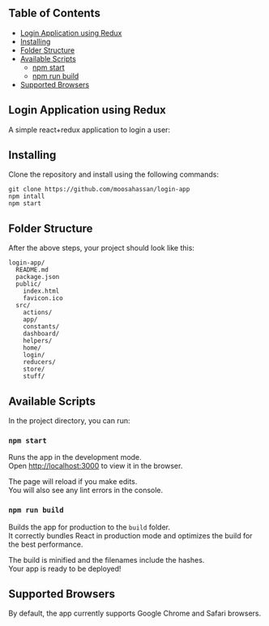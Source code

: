 ## Table of Contents

- [Login Application using Redux](#intro)
- [Installing](#installing)
- [Folder Structure](#folder-structure)
- [Available Scripts](#available-scripts)
  - [npm start](#npm-start)
  - [npm run build](#npm-run-build)
- [Supported Browsers](#supported-browsers)

## Login Application using Redux

A simple react+redux application to login a user:



## Installing

Clone the repository and install using the following commands:
```
git clone https://github.com/moosahassan/login-app
npm intall
npm start
```
## Folder Structure

After the above steps, your project should look like this:

```
login-app/
  README.md
  package.json
  public/
    index.html
    favicon.ico
  src/
    actions/
    app/
    constants/
    dashboard/
    helpers/
    home/
    login/
    reducers/
    store/
    stuff/
```

## Available Scripts

In the project directory, you can run:

### `npm start`

Runs the app in the development mode.<br>
Open [http://localhost:3000](http://localhost:3000) to view it in the browser.

The page will reload if you make edits.<br>
You will also see any lint errors in the console.

### `npm run build`

Builds the app for production to the `build` folder.<br>
It correctly bundles React in production mode and optimizes the build for the best performance.

The build is minified and the filenames include the hashes.<br>
Your app is ready to be deployed!

## Supported Browsers

By default, the app currently supports Google Chrome and Safari browsers.